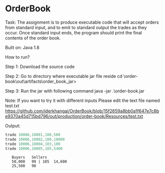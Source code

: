 # OrderBook

Task:
The assignment is to produce executable code that will accept orders from standard input,
and to emit to standard output the trades as they occur. Once standard input ends, the
program should print the final contents of the order book.

Built on: Java 1.8

How to run?

Step 1:
Download the source code 

Step 2:
Go to directory where executable jar file reside
cd \order-book\out\artifacts\order_book_jar>

Step 3:
Run the jar with following command
java -jar .\order-book.jar

Note: If you want to try it with different inputs
Please edit the text file named test.txt
https://github.com/iderkhangai/OrderBook/blob/15f2659a8bb0a1f647e7c8be9370a45d715bd796/out/production/order-book/Resources/test.txt

Output:
```java
trade 10006,10001,100,500
trade 10006,10002,100,10000
trade 10006,10004,103,100
trade 10006,10005,105,5400
```
	   Buyers	Sellers
	   50,000   99 | 105  14,600
	   25,500   98
